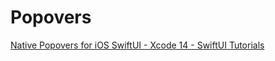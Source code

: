 #  Popovers

[Native Popovers for iOS SwiftUI - Xcode 14 - SwiftUI Tutorials](https://youtu.be/5VPEcZy0FaQ)
